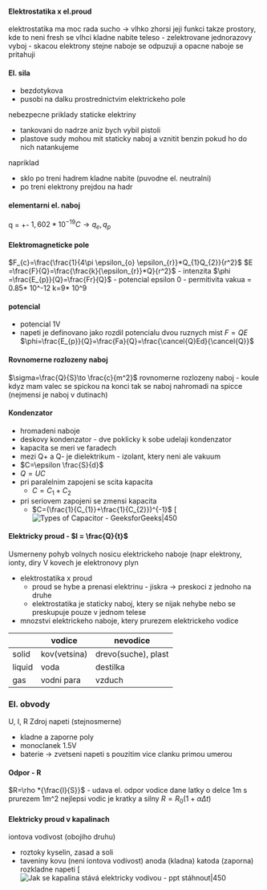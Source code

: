#### Elektrostatika x el.proud

elektrostatika ma moc rada sucho -> vlhko zhorsi jeji funkci takze prostory, kde to neni fresh se vlhci
kladne nabite teleso - zelektrovane
jednorazovy vyboj - skacou elektrony
stejne naboje se odpuzuji a opacne naboje se pritahuji

#### El. sila
- bezdotykova
- pusobi na dalku prostrednictvim elektrickeho pole



nebezpecne priklady staticke elektriny
- tankovani do nadrze aniz bych vybil pistoli
- plastove sudy mohou mit staticky naboj a vznitit benzin pokud ho do nich natankujeme 


napriklad
- sklo po treni hadrem kladne nabite (puvodne el. neutralni)
- po treni elektrony prejdou na hadr

#### elementarni el. naboj
q = +- $1,602*10^{-19}C \to q_{e},q_{p}$ 

#### Elektromagneticke pole
$F_{c}=\frac{\frac{1}{4\pi \epsilon_{o} \epsilon_{r}}*Q_{1}Q_{2}}{r^2}$
$E =\frac{F}{Q}=\frac{\frac{k}{\epsilon_{r}}*Q}{r^2}$ - intenzita
$\phi =\frac{E_{p}}{Q}=\frac{Fr}{Q}$ - potencial
epsilon 0 - permitivita vakua = 0.85* 10^-12
k=9* 10^9

#### potencial
- potencial 1V
- napeti je definovano jako rozdil potencialu dvou ruznych mist 
$F=QE$
$\phi=\frac{E_{p}}{Q}=\frac{Fa}{Q}=\frac{\cancel{Q}Ed}{\cancel{Q}}$
#### Rovnomerne rozlozeny naboj
$\sigma=\frac{Q}{S}\to \frac{c}{m^2}$
rovnomerne rozlozeny naboj - koule
kdyz mam valec se spickou na konci tak se naboj nahromadi na spicce (nejmensi je naboj v dutinach)

#### Kondenzator
- hromadeni naboje
- deskovy kondenzator - dve poklicky k sobe udelaji kondenzator
- kapacita se meri ve faradech
- mezi Q+ a Q- je dielektrikum - izolant, ktery neni ale vakuum
- $C=\epsilon \frac{S}{d}$
- $Q=UC$
- pri paralelnim zapojeni se scita kapacita 
	- $C=C_{1}+C_{2}$
- pri seriovem zapojeni se zmensi kapacita
	- $C=(\frac{1}{C_{1}}+\frac{1}{C_{2}})^{-1}$
[![Types of Capacitor - GeeksforGeeks|450](https://media.geeksforgeeks.org/wp-content/uploads/20240719002516/Capacitor.png)

#### Elektricky proud - $I = \frac{Q}{t}$
Usmerneny pohyb volnych nosicu elektrickeho naboje (napr elektrony, ionty, diry
V kovech je elektronovy plyn
- elektrostatika x proud 
	- proud se hybe a prenasi elektrinu - jiskra -> preskoci z jednoho na druhe
	- elektrostatika je staticky naboj, ktery se nijak nehybe nebo se preskupuje pouze v jednom telese
- mnozstvi elektrickeho naboje, ktery prurezem elektrickeho vodice

|        | vodice       | nevodice            |
| ------ | ------------ | ------------------- |
| solid  | kov(vetsina) | drevo(suche), plast |
| liquid | voda         | destilka            |
| gas    | vodni para   | vzduch              |
### El. obvody
U, I, R
Zdroj napeti (stejnosmerne)
- kladne a zaporne poly
- monoclanek 1.5V
- baterie -> zvetseni napeti s pouzitim vice clanku primou umerou
#### Odpor - R
$R=\rho *{\frac{l}{S}}$ - udava el. odpor vodice dane latky o delce 1m s prurezem 1m^2
nejlepsi vodic je kratky a silny
$R=R_{0} (1+\alpha \Delta t)$

#### Elektricky proud v kapalinach
iontova vodivost (obojiho druhu)
- roztoky kyselin, zasad a soli
- taveniny kovu (neni iontova vodivost)
anoda (kladna)
katoda (zaporna)
rozkladne napeti 
[![Jak se kapalina stává elektricky vodivou - ppt stáhnout|450](https://slideplayer.cz/slide/2762090/10/images/9/Graf+z%C3%A1vislosti+elektrick%C3%A9ho+proudu+na+elektrick%C3%A9m.jpg)